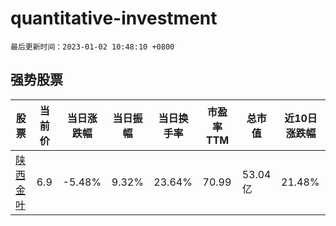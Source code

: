 # quantitative-investment

`最后更新时间：2023-01-02 10:48:10 +0800`

## 强势股票

|股票|当前价|当日涨跌幅|当日振幅|当日换手率|市盈率TTM|总市值|近10日涨跌幅|
|----|----|----|----|----|----|----|----|
|[陕西金叶](https://xueqiu.com/S/SZ000812)|6.9|-5.48%|9.32%|23.64%|70.99|53.04亿|21.48%|
